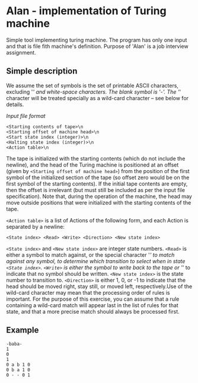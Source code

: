 # Alan - implementation of Turing machine

Simple tool implementing turing machine. The program has only one input and that is file fith machine's definition. Purpose of 'Alan' is a job interview assignment.


## Simple description 
We assume the set of symbols is the set of printable ASCII characters, excluding '*' and white-space characters. The blank symbol is '-'. The '*' character will be treated specially as a wild-card character – see below for details.

*Input file format*

```
<Starting contents of tape>\n
<Starting offset of machine head>\n
<Start state index (integer)>\n
<Halting state index (integer)>\n
<Action table>\n
```

The tape is initialized with the starting contents (which do not include the newline), and the head of the Turing machine is positioned at an offset (given by `<Starting offset of machine head>`) from the position of the first symbol of the initialized section of the tape (so offset zero would be on the first symbol of the starting contents). If the initial tape contents are empty, then the offset is irrelevant (but must still be included as per the input file specification). Note that, during the operation of the machine, the head may move outside positions that were initialized with the starting contents of the tape. 

`<Action table>` is a list of Actions of the following form, and each Action is separated by a newline:

```<State index> <Read> <Write> <Direction> <New state index>```

`<State index>` and `<New state index>` are integer state numbers. `<Read>` is either a symbol to match against, or the special character '*' to match against any symbol, to determine which transition to select when in state `<State index>`. `<Write>` is either the symbol to write back to the tape or '*' to indicate that no symbol should be written. `<New state index>` is the state number to transition to. `<Direction>` is either 1, 0, or -1 to indicate that the head should be moved right, stay still, or moved left, respectively.Use of the wild-card character may mean that the processing order of rules is important. For the purpose of this exercise, you can assume that a rule containing a wild-card match will appear last in the list of rules for that state, and that a more precise match should always be processed first.

## Example
```
-baba-
1
0
1
0 a b 1 0
0 b a 1 0
0 - - 0 1
```
